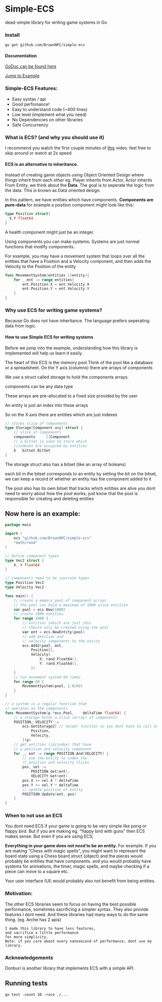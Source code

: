 # Simple-ECS
dead-simple library for writing
game systems in Go

### Install
```go get github.com/BrownNPC/simple-ecs```

#### Documentation
[GoDoc can be found here](https://pkg.go.dev/github.com/BrownNPC/simple-ecs#pkg-variables)

[Jump to Example](https://github.com/BrownNPC/simple-ecs?tab=readme-ov-file#now-here-is-an-example)

### Simple-ECS Features:
- Easy syntax / api
- Good perfomance!
- Easy to understand code (~400 lines)
- Low level (implement what you need)
- No Dependencies on other libraries
- Safe Concurrency


### What is ECS? (and why you should use it)
I recommend you watch the first couple minutes of [this](https://youtu.be/9LNgSDP1zrw?t=2m40s)
video. feel free to skip around
or watch at 2x speed

#### ECS is an alternative to inheritance.


Instead of creating game objects using Object Oriented Design where
things inherit from each other eg.
Player inherits from Actor, Actor inherits From Entity,
we
think about the **Data**. The goal is to
seperate the logic from the data.
This is known as
Data oriented design.

In this pattern, we have entities
which have components.
**Components are pure-data**
for example a position component
might look like this:
```go
type Position struct{
  X,Y float64
}
```
A health component might
just be an integer.

Using components you can make systems.
Systems are just normal functions that
modify components.

For example, you may have a movement system
that loops over all the entities that
have a Position and a Velocity component,
and then
adds the Velocity to the Position of the entity

```go
func MovementSystem(entities []entity){
	for _ ent := range entities{
		ent.Position.X = ent.Velocity.X
		ent.Position.Y = ent.Velocity.Y
	}
}
```

### Why use ECS for writing game systems? 
  Because Go does not have inheritance.
  The language prefers seperating data from
  logic.
#### How to use Simple ECS for writing systems
Before we jump into the example, understanding how
this library is implemented will help us learn it easily.

The heart of this ECS is the memory pool
Think of the pool like a database or a spreadsheet.
On the Y axis (columns) there are arrays of components

We use a struct called storage to hold the components arrays.

components can be any data type

These arrays are pre-allocated to a fixed size provided by the user

An entity is just an index into these arrays

So on the X axis there are entities which are just indexes
```go
// stores slice of components
type Storage[Component any] struct {
	// slice of components
	components     []Component
	// a bitset is used to store which
	//indexes are occupied by entities
	b   bitset.BitSet
}
```
The storage struct also has a bitset (like an array of boleans)

each bit in the bitset corresponds to an entity
by setting the bit on the bitset, we can keep
a record of whether an entity has the component added to it

The pool also has its own bitset that tracks which entities are alive
you dont need to worry about how the pool works, just know that the
pool is responsible for creating and deleting entities

## Now here is an example:
```go
package main

import (
	ecs "github.com/BrownNPC/simple-ecs"
	"math/rand"
)

// Define component types
type Vec2 struct {
	X, Y float64
}

// components need to be concrete types
type Position Vec2
type Velocity Vec2

func main() {
	// create a memory pool of component arrays
	// the pool can hold a maximum of 1000 alive entities
	var pool = ecs.New(1000)
	// create 1000 entities
	for range 1000 {
		// entities (which are just ids)
		// should only be created using the pool
		var ent = ecs.NewEntity(pool)
		// add position and
		// velocity components to the entity
		ecs.Add2(pool, ent,
			Position{},
			Velocity{
				X: rand.Float64(),
				Y: rand.Float64(),
			})
	}
	// run movement system 60 times
	for range 60 {
		MovementSystem(pool, 1.0/60)
	}
}

// a system is a regular function that
// operates on the components
func MovementSystem(p *ecs.Pool,	deltaTime float64) {
	// a storage holds a slice (array) of components
	POSITION, VELOCITY :=
		ecs.GetStorage2[ // helper function so you dont have to call GetStorage twice
			Position,
			Velocity,
		](p)
	// get entities (id/index) that have
	// a position and velocity component
	for _, ent := range POSITION.And(VELOCITY) {
		// use the entity to index the
		// position and velocity slices
		pos, vel :=
			POSITION.Get(ent),
			VELOCITY.Get(ent)
		pos.X += vel.X * deltaTime
		pos.Y += vel.Y * deltaTime
		// update position of entity
		POSITION.Update(ent, pos)
	}
}
```

### When to not use an ECS
You dont need ECS if your game is going to be very simple
like pong or flappy bird. But if you are making eg. "flappy bird with guns"
then ECS makes sense.
But even if you are using ECS;

**Everything in your game does not *need* to be an entity.**
For example. If you are making "Chess with magic spells",
you might want to represent the board state using a Chess board struct (object)
and the pieces would probably be entities that have components. and you would
probably have systems for animations, the timer, magic spells, and maybe
checking if a piece can move to a square etc.

Your user interface (UI) would probably also not benefit from being entities.

### Motivation:
  The other ECS libraries seem
  to focus on having the best
  possible performance,
  sometimes sacrificing a
  simpler syntax. They also provide features
  I dont need.
  And these libraries had
  many ways to do
  the same thing. (eg. Arche has 2 apis)

	I made this library to have less features,
	and sacrifice a little performance
	for more simplicity.
	Note: if you care about every nanosecond of performance, dont use my library.

### Acknowledgements
  Donburi is another library that
  implements ECS with a simple API.


## Running tests
`go test -count 10 -race ./...`
